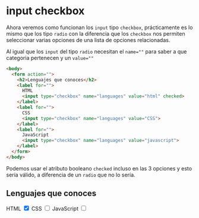 # input checkbox

Ahora veremos como funcionan los `input`  tipo `checkbox`, prácticamente es lo mismo que los tipo `radio` con la diferencia que los `checkbox` nos permiten seleccionar varias opciones de una lista de opciones relacionadas.

Al igual que los `input` del tipo `radio` necesitan el `name=""` para saber a que categoria pertenecen y un `value=""`


~~~html
<body>
  <form action="">
    <h2>Lenguajes que conoces</h2>
    <label for="">
      HTML
      <input type="checkbox" name="languages" value="html" checked>
    </label>
    <label for="">
      CSS
      <input type="checkbox" name="languages" value="CSS">
    </label>
    <label for="">
      JavaScript
      <input type="checkbox" name="languages" value="javascript">
    </label>
  </form>
</body>
~~~

Podemos usar el atributo booleano `checked` incluso en las 3 opciones y esto sería válido, a diferencia de un `radio` que no lo sería.

<body>
  <form action="">
    <h2>Lenguajes que conoces</h2>
    <label for="">
      HTML
      <input type="checkbox" name="languages" value="html" checked>
    </label>
    <label for="">
      CSS
      <input type="checkbox" name="languages" value="CSS">
    </label>
    <label for="">
      JavaScript
      <input type="checkbox" name="languages" value="javascript">
    </label>
  </form>
</body>

